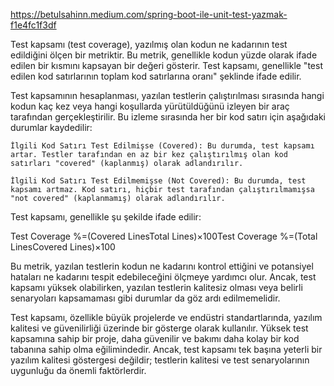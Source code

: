 https://betulsahinn.medium.com/spring-boot-ile-unit-test-yazmak-f1e4fc1f3df

Test kapsamı (test coverage), yazılmış olan kodun ne kadarının test edildiğini ölçen bir metriktir. Bu metrik, genellikle kodun yüzde olarak ifade edilen bir kısmını kapsayan bir değeri gösterir. Test kapsamı, genellikle "test edilen kod satırlarının toplam kod satırlarına oranı" şeklinde ifade edilir.

Test kapsamının hesaplanması, yazılan testlerin çalıştırılması sırasında hangi kodun kaç kez veya hangi koşullarda yürütüldüğünü izleyen bir araç tarafından gerçekleştirilir. Bu izleme sırasında her bir kod satırı için aşağıdaki durumlar kaydedilir:

    İlgili Kod Satırı Test Edilmişse (Covered): Bu durumda, test kapsamı artar. Testler tarafından en az bir kez çalıştırılmış olan kod satırları "covered" (kaplanmış) olarak adlandırılır.

    İlgili Kod Satırı Test Edilmemişse (Not Covered): Bu durumda, test kapsamı artmaz. Kod satırı, hiçbir test tarafından çalıştırılmamışsa "not covered" (kaplanmamış) olarak adlandırılır.

Test kapsamı, genellikle şu şekilde ifade edilir:

Test Coverage %=(Covered LinesTotal Lines)×100Test Coverage %=(Total LinesCovered Lines)×100

Bu metrik, yazılan testlerin kodun ne kadarını kontrol ettiğini ve potansiyel hataları ne kadarını tespit edebileceğini ölçmeye yardımcı olur. Ancak, test kapsamı yüksek olabilirken, yazılan testlerin kalitesiz olması veya belirli senaryoları kapsamaması gibi durumlar da göz ardı edilmemelidir.

Test kapsamı, özellikle büyük projelerde ve endüstri standartlarında, yazılım kalitesi ve güvenilirliği üzerinde bir gösterge olarak kullanılır. Yüksek test kapsamına sahip bir proje, daha güvenilir ve bakımı daha kolay bir kod tabanına sahip olma eğilimindedir. Ancak, test kapsamı tek başına yeterli bir yazılım kalitesi göstergesi değildir; testlerin kalitesi ve test senaryolarının uygunluğu da önemli faktörlerdir.